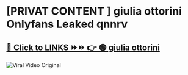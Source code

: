 
 # [PRIVAT CONTENT ] giulia ottorini Onlyfans Leaked qnnrv

## <h2><a href="https://clipsfans.com/giulia_ottorini&ref=git">🔗 Click to LINKS ⏩⏩ 👉 🟢 giulia ottorini </a></h2>

<a href="https://clipsfans.com/giulia_ottorini&ref=git" rel="nofollow" data-target="animated-image.originalLink"><img src="https://i.ibb.co.com/xMMVF88/686577567.gif" alt="Viral Video Original" style="max-width: 100%; display: inline-block;" data-target="animated-image.originalImage"></a>

